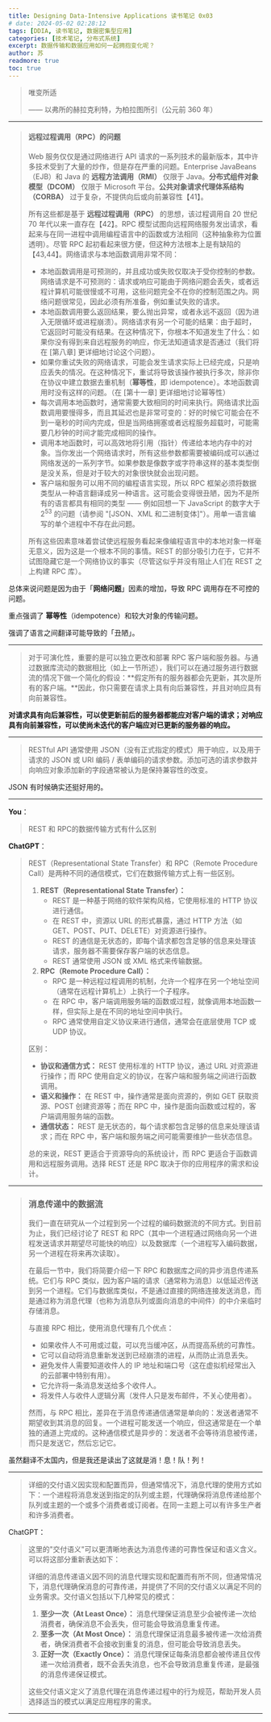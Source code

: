 ```yaml
---
title: Designing Data-Intensive Applications 读书笔记 0x03
# date: 2024-05-02 02:28:12
tags: [DDIA, 读书笔记, 数据密集型应用]
categories: [技术笔记, 分布式系统]
excerpt: 数据传输和数据应用如何一起拥抱变化呢？
author: 苏
readmore: true
toc: true
---
```


> 唯变所适
>
> —— 以弗所的赫拉克利特，为柏拉图所引（公元前 360 年）

---

> #### 远程过程调用（RPC）的问题
>
> Web 服务仅仅是通过网络进行 API 请求的一系列技术的最新版本，其中许多技术受到了大量的炒作，但是存在严重的问题。Enterprise JavaBeans（EJB）和 Java 的 **远程方法调用（RMI）** 仅限于 Java。**分布式组件对象模型（DCOM）** 仅限于 Microsoft 平台。**公共对象请求代理体系结构（CORBA）** 过于复杂，不提供向后或向前兼容性【41】。
>
> 所有这些都是基于 **远程过程调用（RPC）** 的思想，该过程调用自 20 世纪 70 年代以来一直存在【42】。RPC 模型试图向远程网络服务发出请求，看起来与在同一进程中调用编程语言中的函数或方法相同（这种抽象称为位置透明）。尽管 RPC 起初看起来很方便，但这种方法根本上是有缺陷的【43,44】。网络请求与本地函数调用非常不同：
>
> - 本地函数调用是可预测的，并且成功或失败仅取决于受你控制的参数。网络请求是不可预测的：请求或响应可能由于网络问题会丢失，或者远程计算机可能很慢或不可用，这些问题完全不在你的控制范围之内。网络问题很常见，因此必须有所准备，例如重试失败的请求。
> - 本地函数调用要么返回结果，要么抛出异常，或者永远不返回（因为进入无限循环或进程崩溃）。网络请求有另一个可能的结果：由于超时，它返回时可能没有结果。在这种情况下，你根本不知道发生了什么：如果你没有得到来自远程服务的响应，你无法知道请求是否通过（我们将在 [第八章] 更详细地讨论这个问题）。
> - 如果你重试失败的网络请求，可能会发生请求实际上已经完成，只是响应丢失的情况。在这种情况下，重试将导致该操作被执行多次，除非你在协议中建立数据去重机制（**幂等性**，即 idempotence）。本地函数调用时没有这样的问题。（在 [第十一章] 更详细地讨论幂等性）
> - 每次调用本地函数时，通常需要大致相同的时间来执行。网络请求比函数调用要慢得多，而且其延迟也是非常可变的：好的时候它可能会在不到一毫秒的时间内完成，但是当网络拥塞或者远程服务超载时，可能需要几秒钟的时间才能完成相同的操作。
> - 调用本地函数时，可以高效地将引用（指针）传递给本地内存中的对象。当你发出一个网络请求时，所有这些参数都需要被编码成可以通过网络发送的一系列字节。如果参数是像数字或字符串这样的基本类型倒是没关系，但是对于较大的对象很快就会出现问题。
> - 客户端和服务可以用不同的编程语言实现，所以 RPC 框架必须将数据类型从一种语言翻译成另一种语言。这可能会变得很丑陋，因为不是所有的语言都具有相同的类型 —— 例如回想一下 JavaScript 的数字大于 $2^{53}$ 的问题（请参阅 "\[JSON、XML 和二进制变体\]"）。用单一语言编写的单个进程中不存在此问题。
>
> 所有这些因素意味着尝试使远程服务看起来像编程语言中的本地对象一样毫无意义，因为这是一个根本不同的事情。REST 的部分吸引力在于，它并不试图隐藏它是一个网络协议的事实（尽管这似乎并没有阻止人们在 REST 之上构建 RPC 库）。

总体来说问题是因为由于「**网络问题**」因素的增加，导致 RPC 调用存在不可控的问题。

重点强调了 **幂等性**（idempotence）和较大对象的传输问题。

强调了语言之间翻译可能导致的「丑陋」。

---

> 对于可演化性，重要的是可以独立更改和部署 RPC 客户端和服务器。与通过数据库流动的数据相比（如上一节所述），我们可以在通过服务进行数据流的情况下做一个简化的假设：**假定所有的服务器都会先更新，其次是所有的客户端。**因此，你只需要在请求上具有向后兼容性，并且对响应具有向前兼容性。

**对请求具有向后兼容性，可以使更新前后的服务器都能应对客户端的请求；对响应具有向前兼容性，可以使尚未迭代的客户端应对已更新的服务器的响应。**

---

> RESTful API 通常使用 JSON（没有正式指定的模式）用于响应，以及用于请求的 JSON 或 URI 编码 / 表单编码的请求参数。添加可选的请求参数并向响应对象添加新的字段通常被认为是保持兼容性的改变。

JSON 有时候确实还挺好用的。

---

**You**：

> REST 和 RPC的数据传输方式有什么区别

**ChatGPT**：

> REST（Representational State Transfer）和 RPC（Remote Procedure Call）是两种不同的通信模式，它们在数据传输方式上有一些区别。
>
> 1. **REST（Representational State Transfer）：**
>    - REST 是一种基于网络的软件架构风格，它使用标准的 HTTP 协议进行通信。
>    - 在 REST 中，资源以 URL 的形式暴露，通过 HTTP 方法（如 GET、POST、PUT、DELETE）对资源进行操作。
>    - REST 的通信是无状态的，即每个请求都包含足够的信息来处理该请求，服务器不需要保存客户端的状态信息。
>    - REST 通常使用 JSON 或 XML 格式来传输数据。
> 2. **RPC（Remote Procedure Call）：**
>    - RPC 是一种远程过程调用的机制，允许一个程序在另一个地址空间（通常在远程计算机上）上执行一个子程序。
>    - 在 RPC 中，客户端调用服务端的函数或过程，就像调用本地函数一样，但实际上是在不同的地址空间中执行。
>    - RPC 通常使用自定义协议来进行通信，通常会在底层使用 TCP 或 UDP 协议。
>
> 区别：
>
> - **协议和通信方式：** REST 使用标准的 HTTP 协议，通过 URL 对资源进行操作；而 RPC 使用自定义的协议，在客户端和服务端之间进行函数调用。
> - **语义和操作：** 在 REST 中，操作通常是面向资源的，例如 GET 获取资源、POST 创建资源等；而在 RPC 中，操作是面向函数或过程的，客户端调用服务端的函数。
> - **通信状态：** REST 是无状态的，每个请求都包含足够的信息来处理该请求；而在 RPC 中，客户端和服务端之间可能需要维护一些状态信息。
>
> 总的来说，REST 更适合于资源导向的系统设计，而 RPC 更适合于函数调用和远程服务调用。选择 REST 还是 RPC 取决于你的应用程序的需求和设计。

---

> ### 消息传递中的数据流
>
> 我们一直在研究从一个过程到另一个过程的编码数据流的不同方式。到目前为止，我们已经讨论了 REST 和 RPC（其中一个进程通过网络向另一个进程发送请求并期望尽可能快的响应）以及数据库（一个进程写入编码数据，另一个进程在将来再次读取）。
>
> 在最后一节中，我们将简要介绍一下 RPC 和数据库之间的异步消息传递系统。它们与 RPC 类似，因为客户端的请求（通常称为消息）以低延迟传送到另一个进程。它们与数据库类似，不是通过直接的网络连接发送消息，而是通过称为消息代理（也称为消息队列或面向消息的中间件）的中介来临时存储消息。
>
> 与直接 RPC 相比，使用消息代理有几个优点：
>
> - 如果收件人不可用或过载，可以充当缓冲区，从而提高系统的可靠性。
> - 它可以自动将消息重新发送到已经崩溃的进程，从而防止消息丢失。
> - 避免发件人需要知道收件人的 IP 地址和端口号（这在虚拟机经常出入的云部署中特别有用）。
> - 它允许将一条消息发送给多个收件人。
> - 将发件人与收件人逻辑分离（发件人只是发布邮件，不关心使用者）。
>
> 然而，与 RPC 相比，差异在于消息传递通信通常是单向的：发送者通常不期望收到其消息的回复。一个进程可能发送一个响应，但这通常是在一个单独的通道上完成的。这种通信模式是异步的：发送者不会等待消息被传递，而只是发送它，然后忘记它。

虽然翻译不太国内，但是我还是读出了这就是消！息！队！列！

---

> 详细的交付语义因实现和配置而异，但通常情况下，消息代理的使用方式如下：一个进程将消息发送到指定的队列或主题，代理确保将消息传递给那个队列或主题的一个或多个消费者或订阅者。在同一主题上可以有许多生产者和许多消费者。

ChatGPT：

> 这里的"交付语义"可以更清晰地表达为消息传递的可靠性保证和语义含义。可以将这部分重新表达如下：
>
> 详细的消息传递语义因不同的消息代理实现和配置而有所不同，但通常情况下，消息代理确保消息的可靠传递，并提供了不同的交付语义以满足不同的业务需求。交付语义包括以下几种常见的模式：
>
> 1. **至少一次（At Least Once）：** 消息代理保证消息至少会被传递一次给消费者，确保消息不会丢失，但可能会导致消息重复传递。
> 2. **至多一次（At Most Once）：** 消息代理保证消息最多被传递一次给消费者，确保消费者不会接收到重复的消息，但可能会导致消息丢失。
> 3. **正好一次（Exactly Once）：** 消息代理保证每条消息都会被传递且仅传递一次给消费者，既不会丢失消息，也不会导致消息重复传递，是最强的消息传递保证模式。
>
> 这些交付语义定义了消息代理在消息传递过程中的行为规范，帮助开发人员选择适当的模式以满足应用程序的需求。

---
